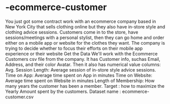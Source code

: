 # -ecommerce-customer
You just got some contract work with an ecommerce company based in New York City that sells clothing online but they also have in-store style and clothing advice sessions. Customers come in to the store, have sessions/meetings with a personal stylist, then they can go home and order either on a mobile app or website for the clothes they want.  The company is trying to decide whether to focus their efforts on their mobile app experience or their website  Get the Data We'll work with the Ecommerce Customers csv file from the company. It has Customer info, suchas Email, Address, and their color Avatar. Then it also has numerical value columns:  Avg. Session Length: Average session of in-store style advice sessions. Time on App: Average time spent on App in minutes Time on Website: Average time spent on Website in minutes Length of Membership: How many years the customer has been a member. Target :  how to maximize the Yearly Amount spent by the customers. Dataset name : ecommerce-customer.csv

